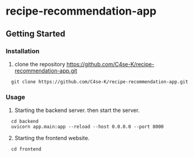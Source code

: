# recipe-recommendation-app














## Getting Started

### Installation

1. clone the repository https://github.com/C4se-K/recipe-recommendation-app.git
```text
  git clone https://github.com/C4se-K/recipe-recommendation-app.git
```


### Usage
1. Starting the backend server.
   then start the server. 
```text
  cd backend
  uvicorn app.main:app --reload --host 0.0.0.0 --port 8000
```

2. Starting the frontend website.
```text
  cd frontend
```
